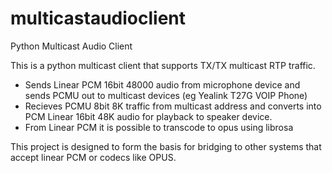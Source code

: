 # multicastaudioclient
Python Multicast Audio Client

This is a python multicast client that supports TX/TX multicast RTP traffic.

* Sends Linear PCM 16bit 48000 audio from microphone device and sends PCMU out to multicast devices (eg Yealink T27G VOIP Phone)
* Recieves PCMU 8bit 8K traffic from multicast address and converts into PCM Linear 16bit 48K audio for playback to speaker device. 
* From Linear PCM it is possible to transcode to opus using librosa

This project is designed to form the basis for bridging to other systems that accept linear PCM or codecs like OPUS. 
